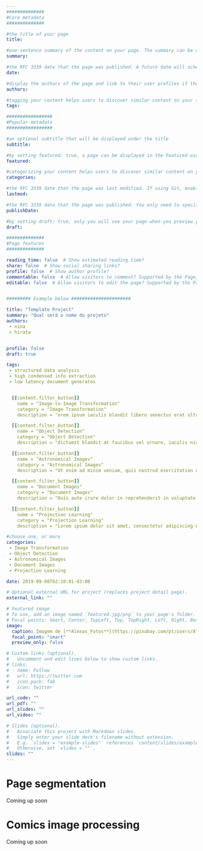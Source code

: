 ```yaml
---
##############
#Core metadata
##############

#the title of your page
title:

#one-sentence summary of the content on your page. The summary can be shown on the homepage and can also benefit your search engine ranking.
summary:

#the RFC 3339 date that the page was published. A future date will schedule the page to be published in the future. If you use the hugo new ... commands described on this page, the date will be filled automatically when you create a page. Also see lastmod and publishDate.
date:

#display the authors of the page and link to their user profiles if they exist. To link to a user profile, create a user based on the admin template and reference their username (the name of a user in your authors folder) in the authors field, e.g. authors: ["admin"].
authors:

#tagging your content helps users to discover similar content on your site. Tags can improve search relevancy and are displayed after the page content and also in the Tag Cloud widget. E.g. tags: ["Electronics", "Diodes"].
tags:

#################
#Popular metadata
#################

#an optional subtitle that will be displayed under the title
subtitle:

#by setting featured: true, a page can be displayed in the Featured widget. This is useful for sticky, announcement blog posts or selected publications etc.
featured:

#categorizing your content helps users to discover similar content on your site. Categories can improve search relevancy and display at the top of a page alongside a page’s metadata. E.g. categories: ["Art"].
categories:

#the RFC 3339 date that the page was last modified. If using Git, enable enableGitInfo in config.toml to have the page modification date automatically updated, rather than manually specifying lastmod.
lastmod:

#the RFC 3339 date that the page was published. You only need to specify this option if you wish to set date in the future but publish the page now, as is the case for publishing a journal article that is to appear in a journal etc.
publishDate:

#by setting draft: true, only you will see your page when you preview your site locally on your computer
draft:

##############
#Page features
##############

reading_time: false  # Show estimated reading time?
share: false  # Show social sharing links?
profile: false  # Show author profile?
commentable: false  # Allow visitors to comment? Supported by the Page, Post, and Docs content types.
editable: false  # Allow visitors to edit the page? Supported by the Page, Post, and Docs content types.


######### Example below ######################

title: "Template Project"
summary: "Qual será o nome do projeto"
authors:
 - nina
 - hirata


profile: false
draft: true

tags: 
 - structured data analysis
 - high condensed info extraction 
 - low latency document generatos


  [[content.filter_button]]
    name = "Image-to-Image Transformation"
    category = "Image Transformation"
    description = "orem ipsum iaculis blandit libero senectus erat ultricies, ultrices aptent conubia duis morbi habitant sociosqu ac, praesent bibendum fusce condimentum auctor tristique. venenatis platea faucibus iaculis conubia gravida purus luctus pulvinar cras, aliquam cras fames quisque odio nisi nibh ultricies justo curabitur, ligula aliquet est sodales tristique semper tempus purus. himenaeos integer venenatis facilisis ar"

  [[content.filter_button]]
    name = "Object Detection"
    category = "Object Detection"
    description = "dictumst blandit at faucibus vel ornare, iaculis nisl justo nam consectetur dictum himenaeos senectus lectus ipsum lacus, mauris libero a viverra dictum ut porttitor amet imperdiet. curabitur sagittis auctor"

  [[content.filter_button]]
    name = "Astronomical Images"
    category = "Astronomical Images"
    description = "Ut enim ad minim veniam, quis nostrud exercitation ullamco laboris nisi ut aliquip ex ea commodo consequat"

  [[content.filter_button]]
    name = "Document Images"
    category = "Document Images"
    description = "Duis aute irure dolor in reprehenderit in voluptate velit esse cillum dolore eu fugiat nulla pariatur. Excepteur sint occaecat cupidatat non proident, sunt in culpa qui officia deserunt mollit anim id est laborum."

  [[content.filter_button]]
    name = "Projection Learning"
    category = "Projection Learning"
    description = "Lorem ipsum dolor sit amet, consectetur adipiscing elit, sed do eiusmod tempor incididunt ut labore et dolore magna aliqua. Ut enim ad minim veniam, quis nostrud exercitation ullamco laboris nisi ut aliquip ex ea commodo consequat."

#choose one, or more
categories: 
 - Image Transformation
 - Object Detection
 - Astronomical Images
 - Document Images
 - Projection Learning

date: 2019-09-08T02:10:01-03:00

# Optional external URL for project (replaces project detail page).
external_link: ""

# Featured image
# To use, add an image named `featured.jpg/png` to your page's folder.
# Focal points: Smart, Center, TopLeft, Top, TopRight, Left, Right, BottomLeft, Bottom, BottomRight.
image:
  caption: Imagem de [**Alexas_Fotos**](https://pixabay.com/pt/users/Alexas_Fotos-686414/?utm_source=link-attribution&amp;utm_medium=referral&amp;utm_campaign=image&amp;utm_content=3094035) por [**Pixabay**](https://pixabay.com/pt/?utm_source=link-attribution&amp;utm_medium=referral&amp;utm_campaign=image&amp;utm_content=3094035)
  focal_point: "smart"
  preview_only: false

# Custom links (optional).
#   Uncomment and edit lines below to show custom links.
# links:
# - name: Follow
#   url: https://twitter.com
#   icon_pack: fab
#   icon: twitter

url_code: ""
url_pdf: ""
url_slides: ""
url_video: ""

# Slides (optional).
#   Associate this project with Markdown slides.
#   Simply enter your slide deck's filename without extension.
#   E.g. `slides = "example-slides"` references `content/slides/example-slides.md`.
#   Otherwise, set `slides = ""`.
slides: ""
---
```


Page segmentation
=================

Coming up soon

Comics image processing
=======================
Coming up soon
